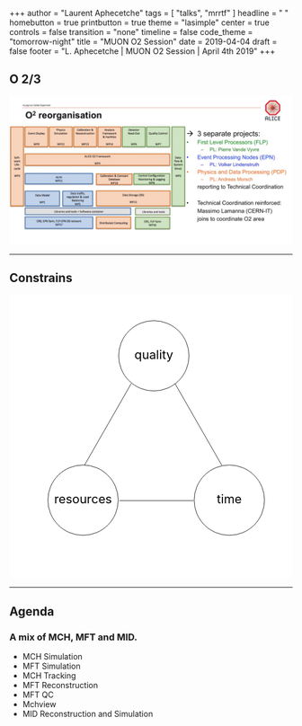 +++
author = "Laurent Aphecetche"
tags = [ "talks", "mrrtf" ]
headline = " "
homebutton = true
printbutton = true
theme = "lasimple"
center = true
controls = false
transition = "none"
timeline = false
code_theme = "tomorrow-night"
title = "MUON O2 Session"
date = 2019-04-04
draft = false
footer = "L. Aphecetche | MUON O2 Session | April 4th 2019"
+++

## O 2/3

![](o2-reorg.png)

---

## Constrains

<svg class="constrains" width="600" height="600" viewBox="0 0 600 600" preserveAspectRatio="xMidYMid meet" fill="none" xmlns="http://www.w3.org/2000/svg" style="text-anchor: middle; font-size: 26px; ">
<rect width="600" height="600" fill="white"/>
<circle cx="306" cy="130" r="74.5" stroke="black"/>
<circle cx="466" cy="436" r="74.5" stroke="black"/>
<circle cx="156" cy="436" r="74.5" stroke="black"/>
<path d="M233 437H390" stroke="black"/>
<path d="M159 362L258 189" stroke="black"/>
<path d="M450 362L351 189" stroke="black"/>
<text x="306" y="130" fill="black" style="alignment-baseline: middle">quality </text>
<text x="466" y="436" fill="black" style="alignment-baseline: middle">time</text>
<text x="156" y="436" fill="black" style="alignment-baseline: middle">resources</text>
</svg>

---

## Agenda

### A mix of MCH, MFT and MID.

- MCH Simulation
- MFT Simulation
- MCH Tracking
- MFT Reconstruction
- MFT QC
- Mchview
- MID Reconstruction and Simulation
